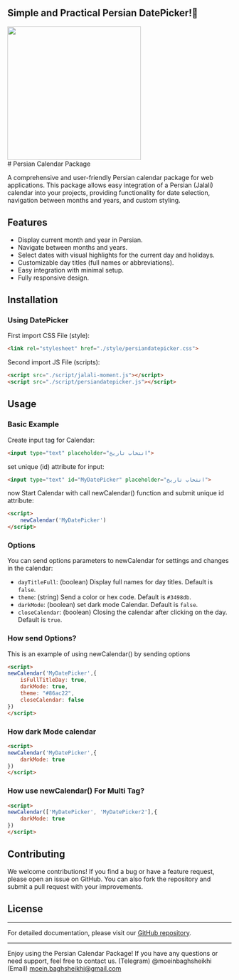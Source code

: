 <h2> Simple and Practical Persian DatePicker!📆 </h2>
<img src="https://i.ibb.co/xgmhw06/Designer-79.jpg" width="300px" alt="">
</br>
# Persian Calendar Package

A comprehensive and user-friendly Persian calendar package for web applications. This package allows easy integration of a Persian (Jalali) calendar into your projects, providing functionality for date selection, navigation between months and years, and custom styling.

## Features

- Display current month and year in Persian.
- Navigate between months and years.
- Select dates with visual highlights for the current day and holidays.
- Customizable day titles (full names or abbreviations).
- Easy integration with minimal setup.
- Fully responsive design.

## Installation

### Using DatePicker

First import CSS File (style):

```html
<link rel="stylesheet" href="./style/persiandatepicker.css">

```

Second import JS File (scripts):

```html
<script src="./script/jalali-moment.js"></script>
<script src="./script/persiandatepicker.js"></script>

```


## Usage

### Basic Example

Create input tag for Calendar:

```html
<input type="text" placeholder="انتخاب تاریخ">

```

set unique (id) attribute for input:

```html
<input type="text" id="MyDatePicker" placeholder="انتخاب تاریخ">

```

now Start Calendar with call newCalendar() function and submit unique id attribute:

```html
<script>
    newCalendar('MyDatePicker')
</script>

```


### Options

You can send options parameters to newCalendar for settings and changes in the calendar:

- `dayTitleFull`: (boolean) Display full names for day titles. Default is `false`.
- `theme`: (string) Send a color or hex code. Default is `#3498db`.
- `darkMode`: (boolean) set dark mode Calendar. Default is `false`.
- `closeCalendar`: (boolean) Closing the calendar after clicking on the day. Default is `true`.

### How send Options?

This is an example of using newCalendar() by sending options

```html
<script>
newCalendar('MyDatePicker',{
    isFullTitleDay: true,
    darkMode: true,
    theme: "#86ac22",
    closeCalendar: false
})
</script>
```

### How dark Mode calendar
```html
<script>
newCalendar('MyDatePicker',{
    darkMode: true
})
</script>
```

### How use newCalendar() For Multi Tag?
```html
<script>
newCalendar(['MyDatePicker', 'MyDatePicker2'],{
    darkMode: true
})
</script>
```

## Contributing

We welcome contributions! If you find a bug or have a feature request, please open an issue on GitHub. You can also fork the repository and submit a pull request with your improvements.

## License

---

For detailed documentation, please visit our [GitHub repository](https://github.com/moeinbaghsheikhi/Persian-DatePicker).

---

Enjoy using the Persian Calendar Package! If you have any questions or need support, feel free to contact us.
(Telegram) @moeinbaghsheikhi
(Email)    moein.baghsheikhi@gmail.com